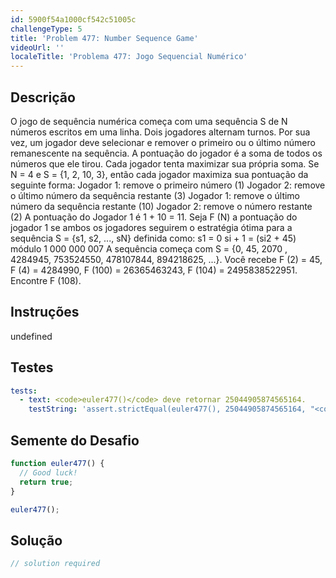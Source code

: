 ```yaml
---
id: 5900f54a1000cf542c51005c
challengeType: 5
title: 'Problem 477: Number Sequence Game'
videoUrl: ''
localeTitle: 'Problema 477: Jogo Sequencial Numérico'
---
```


## Descrição
<section id="description"> O jogo de sequência numérica começa com uma sequência S de N números escritos em uma linha. Dois jogadores alternam turnos. Por sua vez, um jogador deve selecionar e remover o primeiro ou o último número remanescente na sequência. A pontuação do jogador é a soma de todos os números que ele tirou. Cada jogador tenta maximizar sua própria soma. Se N = 4 e S = {1, 2, 10, 3}, então cada jogador maximiza sua pontuação da seguinte forma: Jogador 1: remove o primeiro número (1) Jogador 2: remove o último número da sequência restante (3) Jogador 1: remove o último número da sequência restante (10) Jogador 2: remove o número restante (2) A pontuação do Jogador 1 é 1 + 10 = 11. Seja F (N) a pontuação do jogador 1 se ambos os jogadores seguirem o estratégia ótima para a sequência S = {s1, s2, ..., sN} definida como: s1 = 0 si + 1 = (si2 + 45) módulo 1 000 000 007 A sequência começa com S = {0, 45, 2070 , 4284945, 753524550, 478107844, 894218625, ...}. Você recebe F (2) = 45, F (4) = 4284990, F (100) = 26365463243, F (104) = 2495838522951. Encontre F (108). </section>

## Instruções
undefined

## Testes
<section id='tests'>

```yml
tests:
  - text: <code>euler477()</code> deve retornar 25044905874565164.
    testString: 'assert.strictEqual(euler477(), 25044905874565164, "<code>euler477()</code> should return 25044905874565164.");'

```

</section>

## Semente do Desafio
<section id='challengeSeed'>

<div id='js-seed'>

```js
function euler477() {
  // Good luck!
  return true;
}

euler477();

```

</div>



</section>

## Solução
<section id='solution'>

```js
// solution required
```
</section>
